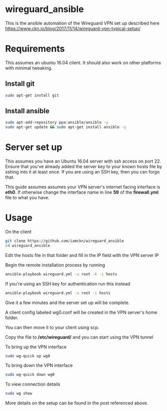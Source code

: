# wireguard_ansible

This is the ansible automation of the Wireguard VPN set up described here https://www.ckn.io/blog/2017/11/14/wireguard-vpn-typical-setup/

# Requirements

This assumes an ubuntu 16.04 client. It should also work on other platforms with minimal tweaking.

## Install git
```bash
sudo apt-get install git
```

## Install ansible
```bash
sudo apt-add-repository ppa:ansible/ansible -y
sudo apt-get update && sudo apt-get install ansible -y
```

# Server set up

This assumes you have an Ubuntu 16.04 server with ssh access on port 22.
Ensure that you've already added the server key to your known hosts file by sshing into it at least once.
If you are using an SSH key, then you can forgo that.

This guide assumes assumes your VPN server's internet facing interface is **eth0**. If otherwise change the interface name in line **59** of the **firewall.yml** file to what you have.

# Usage

On the client

```bash
git clone https://github.com/iamckn/wireguard_ansible
cd wireguard_ansible
```

Edit the hosts file in that folder and fill in the IP field with the VPN server IP

Begin the remote installation process by running

```bash
ansible-playbook wireguard.yml -u root -k -i hosts
```

If you're using an SSH key for authentication run this instead

```bash
ansible-playbook wireguard.yml -u root -i hosts
```

Give it a few minutes and the server set up will be complete.

A client config labeled wg0.conf will be created in the VPN server's home folder.

You can then move it to your client using scp.

Copy the file to **/etc/wireguard/** and you can start using the VPN tunnel

To bring up the VPN interface
```bash
sudo wg-quick up wg0
```


To bring down the VPN interface
```bash
sudo wg-quick down wg0
```

To view connection details
```bash
sudo wg show
```

More details on the setup can be found in the post referenced above.
